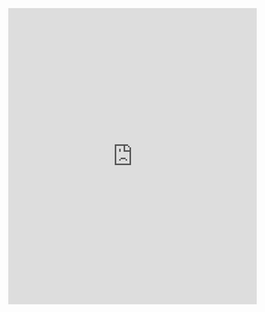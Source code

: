 
<iframe name="embed_readwrite" src="https://pad.vvvvvvaria.org/HnG_16Jan?showControls=true&showChat=flse&showLineNumbers=true&useMonospaceFont=false" width="100%" height="600" frameborder="0"></iframe>

